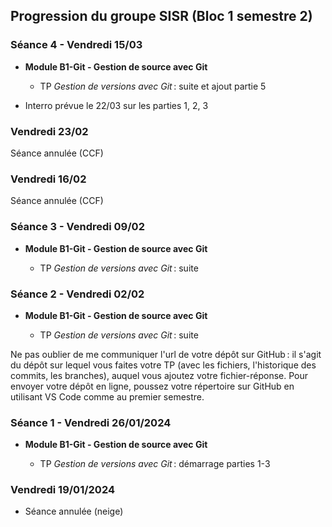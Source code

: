 ## Progression du groupe SISR (Bloc 1 semestre 2)

### Séance 4 - Vendredi 15/03

- **Module B1-Git - Gestion de source avec Git**

  - TP *Gestion de versions avec Git* : suite et ajout partie 5

- Interro prévue le 22/03 sur les parties 1, 2, 3

### Vendredi 23/02

Séance annulée (CCF)

### Vendredi 16/02

Séance annulée (CCF)

### Séance 3 - Vendredi 09/02

- **Module B1-Git - Gestion de source avec Git**

  - TP *Gestion de versions avec Git* : suite

### Séance 2 - Vendredi 02/02

- **Module B1-Git - Gestion de source avec Git**

  - TP *Gestion de versions avec Git* : suite

Ne pas oublier de me communiquer l'url de votre dépôt sur GitHub : il s'agit du dépôt sur lequel vous faites votre TP (avec les fichiers, l'historique des commits, les branches), auquel vous ajoutez votre fichier-réponse. Pour envoyer votre dépôt en ligne, poussez votre répertoire sur GitHub en utilisant VS Code comme au premier semestre.

### Séance 1 - Vendredi 26/01/2024

- **Module B1-Git - Gestion de source avec Git**

  - TP *Gestion de versions avec Git* : démarrage parties 1-3

### Vendredi 19/01/2024

- Séance annulée (neige)
